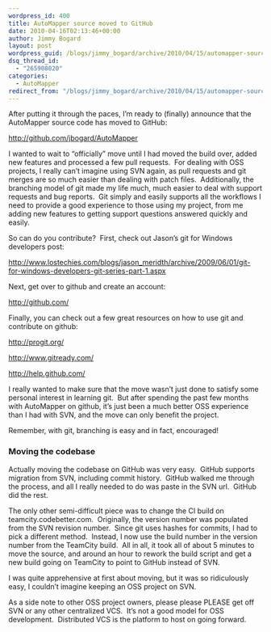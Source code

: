 ```yaml
---
wordpress_id: 400
title: AutoMapper source moved to GitHub
date: 2010-04-16T02:13:46+00:00
author: Jimmy Bogard
layout: post
wordpress_guid: /blogs/jimmy_bogard/archive/2010/04/15/automapper-source-moved-to-github.aspx
dsq_thread_id:
  - "265908020"
categories:
  - AutoMapper
redirect_from: "/blogs/jimmy_bogard/archive/2010/04/15/automapper-source-moved-to-github.aspx/"
---
```

After putting it through the paces, I’m ready to (finally) announce that the AutoMapper source code has moved to GitHub:

<http://github.com/jbogard/AutoMapper>

I wanted to wait to “officially” move until I had moved the build over, added new features and processed a few pull requests.&#160; For dealing with OSS projects, I really can’t imagine using SVN again, as pull requests and git merges are so much easier than dealing with patch files.&#160; Additionally, the branching model of git made my life much, much easier to deal with support requests and bug reports.&#160; Git simply and easily supports all the workflows I need to provide a good experience to those using my project, from me adding new features to getting support questions answered quickly and easily.

So can do you contribute?&#160; First, check out Jason’s git for Windows developers post:

<http://www.lostechies.com/blogs/jason_meridth/archive/2009/06/01/git-for-windows-developers-git-series-part-1.aspx>

Next, get over to github and create an account:

<http://github.com/>

Finally, you can check out a few great resources on how to use git and contribute on github:

<http://progit.org/>

<http://www.gitready.com/>

<http://help.github.com/>

I really wanted to make sure that the move wasn’t just done to satisfy some personal interest in learning git.&#160; But after spending the past few months with AutoMapper on github, it’s just been a much better OSS experience than I had with SVN, and the move can only benefit the project.

Remember, with git, branching is easy and in fact, encouraged!

### Moving the codebase

Actually moving the codebase on GitHub was very easy.&#160; GitHub supports migration from SVN, including commit history.&#160; GitHub walked me through the process, and all I really needed to do was paste in the SVN url.&#160; GitHub did the rest.

The only other semi-difficult piece was to change the CI build on teamcity.codebetter.com.&#160; Originally, the version number was populated from the SVN revision number.&#160; Since git uses hashes for commits, I had to pick a different method.&#160; Instead, I now use the build number in the version number from the TeamCity build.&#160; All in all, it took all of about 5 minutes to move the source, and around an hour to rework the build script and get a new build going on TeamCity to point to GitHub instead of SVN.

I was quite apprehensive at first about moving, but it was so ridiculously easy, I couldn’t imagine keeping an OSS project on SVN.

As a side note to other OSS project owners, please please PLEASE get off SVN or any other centralized VCS.&#160; It’s not a good model for OSS development.&#160; Distributed VCS is the platform to host on going forward.
